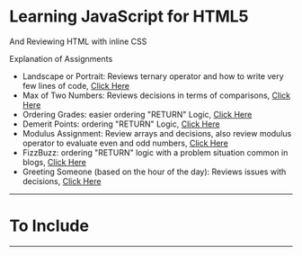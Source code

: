 # Learning JavaScript for HTML5
And Reviewing HTML with inline CSS

Explanation of Assignments
- Landscape or Portrait: Reviews ternary operator and how to write very few lines of code, <a href="https://github.com/MercersKitchen/Webpages-Sites/tree/master/JavaScript%20Lessons/UNDERCONSTRUCTION/ReadMe%20Explanations/LandScape%20or%20Portrait">Click Here</a>
- Max of Two Numbers: Reviews decisions in terms of comparisons, <a href="https://github.com/MercersKitchen/Webpages-Sites/tree/master/JavaScript%20Lessons/UNDERCONSTRUCTION/ReadMe%20Explanations/Max%20of%20Two%20Numbers">Click Here</a>
- Ordering Grades: easier ordering "RETURN" Logic, <a href="https://github.com/MercersKitchen/Webpages-Sites/tree/master/JavaScript%20Lessons/UNDERCONSTRUCTION/ReadMe%20Explanations/Ordering%20Grades">Click Here</a>
- Demerit Points: ordering "RETURN" Logic, <a href="https://github.com/MercersKitchen/Webpages-Sites/tree/master/JavaScript%20Lessons/UNDERCONSTRUCTION/ReadMe%20Explanations/Demerit%20Points">Click Here</a>
- Modulus Assignment: Review arrays and decisions, also review modulus operator to evaluate even and odd numbers, <a href="https://github.com/MercersKitchen/Webpages-Sites/tree/master/JavaScript%20Lessons/UNDERCONSTRUCTION/ReadMe%20Explanations/Modulus">Click Here</a>
- FizzBuzz: ordering "RETURN" logic with a problem situation common in blogs, <a href="https://github.com/MercersKitchen/Webpages-Sites/tree/master/JavaScript%20Lessons/UNDERCONSTRUCTION/ReadMe%20Explanations/FizzBuzz">Click Here</a>
- Greeting Someone (based on the hour of the day): Reviews issues with decisions, <a href="https://github.com/MercersKitchen/Webpages-Sites/tree/master/JavaScript%20Lessons/UNDERCONSTRUCTION/ReadMe%20Explanations/Greeting%20Someone">Click Here</a>

---

# To Include


---
